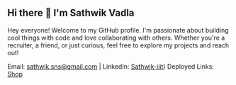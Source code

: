 ## Hi there 👋 I'm Sathwik Vadla

Hey everyone! Welcome to my GitHub profile. I'm passionate about building cool things with code and love collaborating with others. Whether you're a recruiter, a friend, or just curious, feel free to explore my projects and reach out!

Email: sathwik.sns@gmail.com | LinkedIn: [Sathwik-iiit](https://www.linkedin.com/in/sathwik-vadla-s311/))
Deployed Links:
[Shop](https://my-shop-grb8xa6ur-7viks-projects-acca5d0d.vercel.app/)
